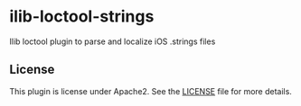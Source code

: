 # ilib-loctool-strings

Ilib loctool plugin to parse and localize iOS .strings files

## License

This plugin is license under Apache2. See the [LICENSE](./LICENSE)
file for more details.
